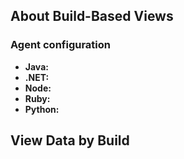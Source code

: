 <!--
title: "Build-Based View"
description: "How to track applications' vulnerabilities by build"
tags: "user UI applications metadata build view vulnerabilities"
-->

## About Build-Based Views


### Agent configuration 


* **Java:** 
* **.NET:** 
* **Node:** 
* **Ruby:** 
* **Python:** 


## View Data by Build


